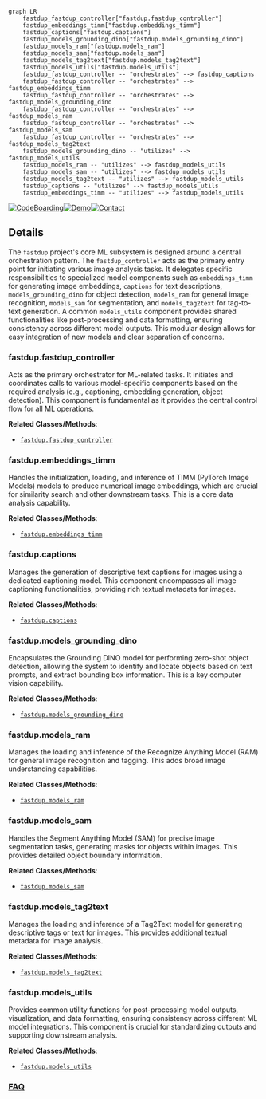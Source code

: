 ```mermaid
graph LR
    fastdup_fastdup_controller["fastdup.fastdup_controller"]
    fastdup_embeddings_timm["fastdup.embeddings_timm"]
    fastdup_captions["fastdup.captions"]
    fastdup_models_grounding_dino["fastdup.models_grounding_dino"]
    fastdup_models_ram["fastdup.models_ram"]
    fastdup_models_sam["fastdup.models_sam"]
    fastdup_models_tag2text["fastdup.models_tag2text"]
    fastdup_models_utils["fastdup.models_utils"]
    fastdup_fastdup_controller -- "orchestrates" --> fastdup_captions
    fastdup_fastdup_controller -- "orchestrates" --> fastdup_embeddings_timm
    fastdup_fastdup_controller -- "orchestrates" --> fastdup_models_grounding_dino
    fastdup_fastdup_controller -- "orchestrates" --> fastdup_models_ram
    fastdup_fastdup_controller -- "orchestrates" --> fastdup_models_sam
    fastdup_fastdup_controller -- "orchestrates" --> fastdup_models_tag2text
    fastdup_models_grounding_dino -- "utilizes" --> fastdup_models_utils
    fastdup_models_ram -- "utilizes" --> fastdup_models_utils
    fastdup_models_sam -- "utilizes" --> fastdup_models_utils
    fastdup_models_tag2text -- "utilizes" --> fastdup_models_utils
    fastdup_captions -- "utilizes" --> fastdup_models_utils
    fastdup_embeddings_timm -- "utilizes" --> fastdup_models_utils
```

[![CodeBoarding](https://img.shields.io/badge/Generated%20by-CodeBoarding-9cf?style=flat-square)](https://github.com/CodeBoarding/GeneratedOnBoardings)[![Demo](https://img.shields.io/badge/Try%20our-Demo-blue?style=flat-square)](https://www.codeboarding.org/demo)[![Contact](https://img.shields.io/badge/Contact%20us%20-%20contact@codeboarding.org-lightgrey?style=flat-square)](mailto:contact@codeboarding.org)

## Details

The `fastdup` project's core ML subsystem is designed around a central orchestration pattern. The `fastdup_controller` acts as the primary entry point for initiating various image analysis tasks. It delegates specific responsibilities to specialized model components such as `embeddings_timm` for generating image embeddings, `captions` for text descriptions, `models_grounding_dino` for object detection, `models_ram` for general image recognition, `models_sam` for segmentation, and `models_tag2text` for tag-to-text generation. A common `models_utils` component provides shared functionalities like post-processing and data formatting, ensuring consistency across different model outputs. This modular design allows for easy integration of new models and clear separation of concerns.

### fastdup.fastdup_controller
Acts as the primary orchestrator for ML-related tasks. It initiates and coordinates calls to various model-specific components based on the required analysis (e.g., captioning, embedding generation, object detection). This component is fundamental as it provides the central control flow for all ML operations.


**Related Classes/Methods**:

- <a href="https://github.com/visual-layer/fastdup/blob/main/fastdup/fastdup_controller.py" target="_blank" rel="noopener noreferrer">`fastdup.fastdup_controller`</a>


### fastdup.embeddings_timm
Handles the initialization, loading, and inference of TIMM (PyTorch Image Models) models to produce numerical image embeddings, which are crucial for similarity search and other downstream tasks. This is a core data analysis capability.


**Related Classes/Methods**:

- <a href="https://github.com/visual-layer/fastdup/blob/main/fastdup/embeddings_timm.py" target="_blank" rel="noopener noreferrer">`fastdup.embeddings_timm`</a>


### fastdup.captions
Manages the generation of descriptive text captions for images using a dedicated captioning model. This component encompasses all image captioning functionalities, providing rich textual metadata for images.


**Related Classes/Methods**:

- <a href="https://github.com/visual-layer/fastdup/blob/main/fastdup/captions.py" target="_blank" rel="noopener noreferrer">`fastdup.captions`</a>


### fastdup.models_grounding_dino
Encapsulates the Grounding DINO model for performing zero-shot object detection, allowing the system to identify and locate objects based on text prompts, and extract bounding box information. This is a key computer vision capability.


**Related Classes/Methods**:

- <a href="https://github.com/visual-layer/fastdup/blob/main/fastdup/models_grounding_dino.py" target="_blank" rel="noopener noreferrer">`fastdup.models_grounding_dino`</a>


### fastdup.models_ram
Manages the loading and inference of the Recognize Anything Model (RAM) for general image recognition and tagging. This adds broad image understanding capabilities.


**Related Classes/Methods**:

- <a href="https://github.com/visual-layer/fastdup/blob/main/fastdup/models_ram.py" target="_blank" rel="noopener noreferrer">`fastdup.models_ram`</a>


### fastdup.models_sam
Handles the Segment Anything Model (SAM) for precise image segmentation tasks, generating masks for objects within images. This provides detailed object boundary information.


**Related Classes/Methods**:

- <a href="https://github.com/visual-layer/fastdup/blob/main/fastdup/models_sam.py" target="_blank" rel="noopener noreferrer">`fastdup.models_sam`</a>


### fastdup.models_tag2text
Manages the loading and inference of a Tag2Text model for generating descriptive tags or text for images. This provides additional textual metadata for image analysis.


**Related Classes/Methods**:

- <a href="https://github.com/visual-layer/fastdup/blob/main/fastdup/models_tag2text.py" target="_blank" rel="noopener noreferrer">`fastdup.models_tag2text`</a>


### fastdup.models_utils
Provides common utility functions for post-processing model outputs, visualization, and data formatting, ensuring consistency across different ML model integrations. This component is crucial for standardizing outputs and supporting downstream analysis.


**Related Classes/Methods**:

- <a href="https://github.com/visual-layer/fastdup/blob/main/fastdup/models_utils.py" target="_blank" rel="noopener noreferrer">`fastdup.models_utils`</a>




### [FAQ](https://github.com/CodeBoarding/GeneratedOnBoardings/tree/main?tab=readme-ov-file#faq)
